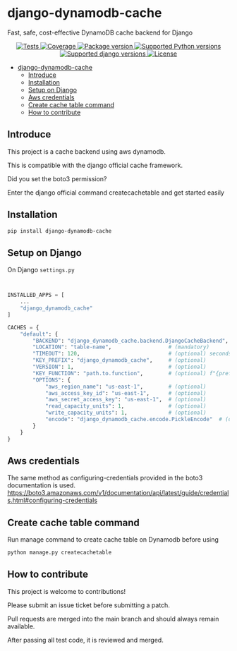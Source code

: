 # django-dynamodb-cache

Fast, safe, cost-effective DynamoDB cache backend for Django

<p align="center">
<a href="https://github.com/xncbf/django-dynamodb-cache/actions/workflows/tests.yml" target="_blank">
    <img src="https://github.com/xncbf/django-dynamodb-cache/actions/workflows/tests.yml/badge.svg" alt="Tests">
</a>
<a href="https://codecov.io/gh/xncbf/django-dynamodb-cache" target="_blank">
    <img src="https://img.shields.io/codecov/c/github/xncbf/django-dynamodb-cache?color=%2334D058" alt="Coverage">
</a>
<a href="https://pypi.org/project/django-dynamodb-cache" target="_blank">
    <img src="https://img.shields.io/pypi/v/django-dynamodb-cache?color=%2334D058&label=pypi%20package" alt="Package version">
</a>
<a href="https://pypi.org/project/django-dynamodb-cache" target="_blank">
    <img src="https://img.shields.io/pypi/pyversions/django-dynamodb-cache.svg?color=%2334D058" alt="Supported Python versions">
</a>
<a href="https://pypi.org/project/django-dynamodb-cache" target="_blank">
    <img src="https://img.shields.io/pypi/djversions/django-dynamodb-cache.svg" alt="Supported django versions">
</a>
<a href="http://pypi.python.org/pypi/django-dynamodb-cache/blob/main/LICENSE" target="_blank">
    <img src="https://img.shields.io/github/license/xncbf/django-dynamodb-cache?color=gr" alt="License">
</a>
</p>

- [django-dynamodb-cache](#django-dynamodb-cache)
  - [Introduce](#introduce)
  - [Installation](#installation)
  - [Setup on Django](#setup-on-django)
  - [Aws credentials](#aws-credentials)
  - [Create cache table command](#create-cache-table-command)
  - [How to contribute](#how-to-contribute)

## Introduce

This project is a cache backend using aws dynamodb.

This is compatible with the django official cache framework.

Did you set the boto3 permission?

Enter the django official command createcachetable and get started easily

## Installation

```sh
pip install django-dynamodb-cache
```

## Setup on Django

On Django `settings.py`

```python


INSTALLED_APPS = [
    ...
    "django_dynamodb_cache"
]

CACHES = {
    "default": {
        "BACKEND": "django_dynamodb_cache.backend.DjangoCacheBackend",
        "LOCATION": "table-name",                  # (mandatory)
        "TIMEOUT": 120,                            # (optional) seconds
        "KEY_PREFIX": "django_dynamodb_cache",     # (optional)
        "VERSION": 1,                              # (optional)
        "KEY_FUNCTION": "path.to.function",        # (optional) f"{prefix}:{key}:{version}"
        "OPTIONS": {
            "aws_region_name": "us-east-1",        # (optional)
            "aws_access_key_id": "us-east-1",      # (optional)
            "aws_secret_access_key": "us-east-1",  # (optional)
            "read_capacity_units": 1,              # (optional)
            "write_capacity_units": 1,             # (optional)
            "encode": "django_dynamodb_cache.encode.PickleEncode"  # (optional)
        }
    }
}
```

## Aws credentials

The same method as configuring-credentials provided in the boto3 documentation is used.
<https://boto3.amazonaws.com/v1/documentation/api/latest/guide/credentials.html#configuring-credentials>

## Create cache table command

Run manage command to create cache table on Dynamodb before using

```zsh
python manage.py createcachetable
```

## How to contribute

This project is welcome to contributions!

Please submit an issue ticket before submitting a patch.

Pull requests are merged into the main branch and should always remain available.

After passing all test code, it is reviewed and merged.
